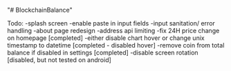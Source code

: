 "# BlockchainBalance" 

Todo:
-splash screen
-enable paste in input fields
-input sanitation/ error handling
-about page redesign
-address api limiting 
-fix 24H price change on homepage [completed]
-either disable chart hover or change unix timestamp to datetime [completed - disabled hover]
-remove coin from total balance if disabled in settings [completed]
-disable screen rotation [disabled, but not tested on android]